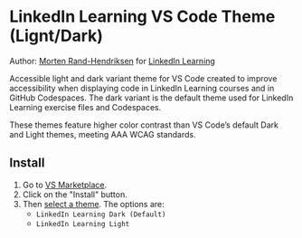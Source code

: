 # LinkedIn Learning VS Code Theme (Lignt/Dark)

Author: [Morten Rand-Hendriksen](https://github.com/mor10) for [LinkedIn Learning](https://linkedin.com/learning)

Accessible light and dark variant theme for VS Code created to improve accessibility when displaying code in LinkedIn Learning courses and in GitHub Codespaces. The dark variant is the default theme used for LinkedIn Learning exercise files and Codespaces.

These themes feature higher color contrast than VS Code’s default Dark and Light themes, meeting AAA WCAG standards.

## Install

1. Go to [VS Marketplace](https://marketplace.visualstudio.com/items?itemName=linkedinlearning.linkedinlearning-vscode-theme).
2. Click on the "Install" button.
3. Then [select a theme](https://code.visualstudio.com/docs/getstarted/themes#_selecting-the-color-theme). The options are:
   - `LinkedIn Learning Dark (Default)`
   - `LinkedIn Learning Light`
